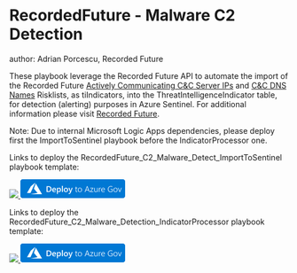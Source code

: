 # RecordedFuture - Malware C2 Detection
author: Adrian Porcescu, Recorded Future

These playbook leverage the Recorded Future API to automate the import of the Recorded Future [Actively Communicating C&C Server IPs](https://support.recordedfuture.com/hc/en-us/articles/115000894448-IP-Address-Risk-Rules) and [C&C DNS Names](https://support.recordedfuture.com/hc/en-us/articles/115003793388-Domain-Risk-Rules) Risklists, as tiIndicators, into the ThreatIntelligenceIndicator table, for detection (alerting) purposes in Azure Sentinel.  For additional information please visit [Recorded Future](https://www.recordedfuture.com/integrations/azure/).

Note: Due to internal Microsoft Logic Apps dependencies, please deploy first the ImportToSentinel playbook before the IndicatorProcessor one.

Links to deploy the RecordedFuture_C2_Malware_Detect_ImportToSentinel playbook template:

<a href="https://portal.azure.com/#create/Microsoft.Template/uri/https%3A%2F%2Fraw.githubusercontent.com%2FAzure%2FAzure-Sentinel%2Fmaster%2FPlaybooks%2FRecordedFuture_C2_Malware_Detection%2FRecordedFuture_C2_Malware_Detection_ImportToSentinel.json" target="_blank">
	<img src="https://aka.ms/deploytoazurebutton"/>
</a>
<a href="https://portal.azure.us/#create/Microsoft.Template/uri/https%3A%2F%2Fraw.githubusercontent.com%2FAzure%2FAzure-Sentinel%2Fmaster%2FPlaybooks%2FRecordedFuture_C2_Malware_Detection%2FRecordedFuture_C2_Malware_Detection_ImportToSentinel.json" target="_blank">
	<img src="https://raw.githubusercontent.com/Azure/azure-quickstart-templates/master/1-CONTRIBUTION-GUIDE/images/deploytoazuregov.png"/>
</a>

Links to deploy the RecordedFuture_C2_Malware_Detection_IndicatorProcessor playbook template:

<a href="https://portal.azure.com/#create/Microsoft.Template/uri/https%3A%2F%2Fraw.githubusercontent.com%2FAzure%2FAzure-Sentinel%2Fmaster%2FPlaybooks%2FRecordedFuture_C2_Malware_Detection%2FRecordedFuture_C2_Malware_Detection_IndicatorProcessor.json" target="_blank">
	<img src="https://aka.ms/deploytoazurebutton"/>
</a>
<a href="https://portal.azure.us/#create/Microsoft.Template/uri/https%3A%2F%2Fraw.githubusercontent.com%2FAzure%2FAzure-Sentinel%2Fmaster%2FPlaybooks%2FRecordedFuture_C2_Malware_Detection%2FRecordedFuture_C2_Malware_Detection_IndicatorProcessor.json" target="_blank">
	<img src="https://raw.githubusercontent.com/Azure/azure-quickstart-templates/master/1-CONTRIBUTION-GUIDE/images/deploytoazuregov.png"/>
</a>

